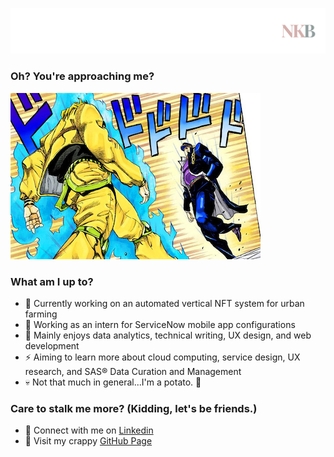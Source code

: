 
<!--
**nkxye/nkxye** is a ✨ _special_ ✨ repository because its `README.md` (this file) appears on your GitHub profile.

Here are some ideas to get you started:

- 🔭 I’m currently working on ...
- 🌱 I’m currently learning ...
- 👯 I’m looking to collaborate on ...
- 🤔 I’m looking for help with ...
- 💬 Ask me about ...
- 📫 How to reach me: ...
- 😄 Pronouns: ...
- ⚡ Fun fact: ...
-->

![me](https://github.com/nkxye/nkxye/blob/main/banner.png)

### Oh? You're approaching me?

![But it was I, Dio](https://github.com/nkxye/nkxye/blob/main/9cf.png)

### What am I up to?
- 🔭 Currently working on an automated vertical NFT system for urban farming
- 💼 Working as an intern for ServiceNow mobile app configurations
- 💯 Mainly enjoys data analytics, technical writing, UX design, and web development
- ⚡️ Aiming to learn more about cloud computing, service design, UX research, and SAS® Data Curation and Management
- 💀 Not that much in general...I'm a potato. 🥔

### Care to stalk me more? (Kidding, let's be friends.)
- 🤝 Connect with me on [Linkedin](https://www.linkedin.com/in/nkxye)
- 🔗 Visit my crappy [GitHub Page](https://nkxye.github.io)
